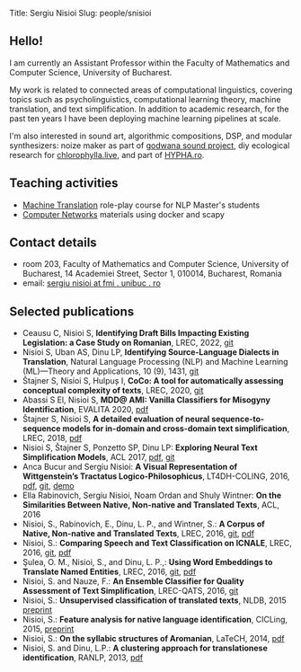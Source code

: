 Title: Sergiu Nisioi 
Slug: people/snisioi

## Hello!

I am currently an Assistant Professor within the Faculty of Mathematics and Computer Science, University of Bucharest.

My work is related to connected areas of computational linguistics, covering topics such as psycholinguistics, computational learning theory, machine translation, and text simplification. In addition to academic research, for the past ten years I have been deploying machine learning pipelines at scale.

I'm also interested in sound art, algorithmic compositions, DSP, and modular synthesizers: noize maker as part of [godwana sound project](https://soundcloud.com/godwana_noise), diy ecological research for [chlorophylla.live]( https://chlorophylla.live), and part of [HYPHA.ro](https://hypha.ro/).


## Teaching activities
- [Machine Translation](https://nlp.unibuc.ro/machine_translation.html) role-play course for NLP Master's students
- [Computer Networks](https://github.com/senisioi/computer-networks) materials using docker and scapy


## Contact details
- room 203, Faculty of Mathematics and Computer Science, University of Bucharest, 14 Academiei Street, Sector 1, 010014, Bucharest, Romania
- email: [sergiu nisioi at fmi . unibuc . ro](mailto:sergiu.nisioi@fmi.unibuc.ro)




## Selected publications
- Ceausu C, Nisioi S, **Identifying Draft Bills Impacting Existing Legislation: a Case Study on Romanian**, LREC, 2022, [git](https://github.com/senisioi/rolegal)
- Nisioi S, Uban AS, Dinu LP, **Identifying Source-Language Dialects in Translation**, Natural Language Processing (NLP) and Machine Learning (ML)—Theory and Applications, 10 (9), 1431, [git](https://github.com/senisioi/dialectal_varieties)
- Štajner S, Nisioi S, Hulpuș I, **CoCo: A tool for automatically assessing conceptual complexity of texts**, LREC, 2020, [git](https://github.com/ioanahulpus/cocospa/)
- Abassi S El, Nisioi S, **MDD@ AMI: Vanilla Classifiers for Misogyny Identification**, EVALITA 2020, [pdf](http://ceur-ws.org/Vol-2765/paper149.pdf)
- Štajner S, Nisioi S, **A detailed evaluation of neural sequence-to-sequence models for in-domain and cross-domain text simplification**, LREC, 2018, [pdf](https://www.aclweb.org/anthology/L18-1479.pdf)
- Nisioi S, Štajner S, Ponzetto SP, Dinu LP: **Exploring Neural Text Simplification Models**, ACL 2017, [pdf](https://www.aclweb.org/anthology/papers/P/P17/P17-2014/), [git](https://github.com/senisioi/NeuralTextSimplification)
- Anca Bucur and Sergiu Nisioi: **A Visual Representation of Wittgenstein’s Tractatus Logico-Philosophicus**, LT4DH-COLING, 2016, [pdf](https://www.clarin-d.de/images/lt4dh/pdf/LT4DH10.pdf), [git](https://gitlab.com/tractatus/tractatus.gitlab.io), [demo](http://tractatus.gitlab.io/)
- Ella Rabinovich, Sergiu Nisioi, Noam Ordan and Shuly Wintner: **On the Similarities Between Native, Non-native and Translated Texts**, ACL, 2016
- Nisioi, S., Rabinovich, E., Dinu, L. P., and Wintner, S.: **A Corpus of Native, Non-native and Translated Texts**, LREC, 2016, [git](https://github.com/senisioi/enntt-release), [pdf](http://www.lrec-conf.org/proceedings/lrec2016/pdf/902_Paper.pdf)
- Nisioi, S.: **Comparing Speech and Text Classification on ICNALE**, LREC, 2016, [git](https://github.com/senisioi/speech-text-features), [pdf](http://www.lrec-conf.org/proceedings/lrec2016/pdf/1159_Paper.pdf)
- Şulea, O. M., Nisioi, S., and Dinu, L. P.,: **Using Word Embeddings to Translate Named Entities**, LREC, 2016, [git](https://github.com/senisioi/clwe-ner), [pdf](http://www.lrec-conf.org/proceedings/lrec2016/pdf/1167_Paper.pdf)
- Nisioi, S. and Nauze, F.: **An Ensemble Classifier for Quality Assessment of Text Simplification**, LREC-QATS, 2016, [git](https://github.com/senisioi/qats-pso-ensemble) 
- Nisioi, S.: **Unsupervised classification of translated texts**, NLDB, 2015 [preprint](/papers/nisioi15b.pdf)
- Nisioi, S.: **Feature analysis for native language identification**, CICLing, 2015, [preprint](/papers/nisioi15a.pdf)
- Nisioi, S.: **On the syllabic structures of Aromanian**, LaTeCH, 2014, [pdf](https://www.aclweb.org/anthology/W/W14/W14-0616.pdf)
- Nisioi, S. and Dinu, L.P.: **A clustering approach for translationese identification**, RANLP, 2013, [pdf](http://www.aclweb.org/anthology/R13-1070)

